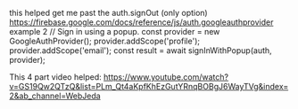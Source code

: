 this helped get me past the auth.signOut (only option)
https://firebase.google.com/docs/reference/js/auth.googleauthprovider
example 2  // Sign in using a popup.
const provider = new GoogleAuthProvider();
provider.addScope('profile');
provider.addScope('email');
const result = await signInWithPopup(auth, provider);


This 4 part video helped:  https://www.youtube.com/watch?v=GS19Qw2QTzQ&list=PLm_Qt4aKpfKhEzGutYRnqBOBgJ6WayTVg&index=2&ab_channel=WebJeda

